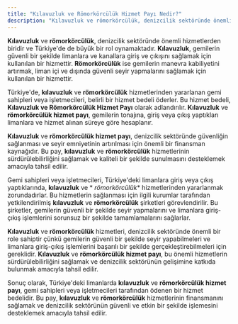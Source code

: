 ```yaml
---
title: "Kılavuzluk ve Römorkörcülük Hizmet Payı Nedir?"
description: "Kılavuzluk ve römorkörcülük, denizcilik sektöründe önemli hizmetlerden biridir ve Türkiye'de de büyük bir rol oynamaktadır"
---
```


**Kılavuzluk** ve **römorkörcülük**, denizcilik sektöründe önemli hizmetlerden biridir ve Türkiye'de de büyük bir rol
oynamaktadır. **Kılavuzluk**, gemilerin güvenli bir şekilde limanlara ve kanallara giriş ve çıkışını sağlamak için
kullanılan bir hizmettir. **Römorkörcülük** ise gemilerin manevra kabiliyetini artırmak, liman içi ve dışında güvenli
seyir yapmalarını sağlamak için kullanılan bir hizmettir.

Türkiye'de, **kılavuzluk** ve **römorkörcülük** hizmetlerinden yararlanan gemi sahipleri veya işletmecileri, belirli bir
hizmet bedeli öderler. Bu hizmet bedeli, **Kılavuzluk ve Römorkörcülük Hizmet Payı** olarak adlandırılır. **Kılavuzluk**
ve **römorkörcülük hizmet payı**, gemilerin tonajına, giriş veya çıkış yaptıkları limanlara ve hizmet alınan süreye göre
hesaplanır.

**Kılavuzluk** ve **römorkörcülük hizmet payı**, denizcilik sektöründe güvenliğin sağlanması ve seyir emniyetinin
artırılması için önemli bir finansman kaynağıdır. Bu pay, **kılavuzluk** ve **römorkörcülük** hizmetlerinin
sürdürülebilirliğini sağlamak ve kaliteli bir şekilde sunulmasını desteklemek amacıyla tahsil edilir.

Gemi sahipleri veya işletmecileri, Türkiye'deki limanlara giriş veya çıkış yaptıklarında, **kılavuzluk** ve *
*römorkörcülük** hizmetlerinden yararlanmak zorundadırlar. Bu hizmetlerin sağlanması için ilgili kurumlar tarafından
yetkilendirilmiş **kılavuzluk** ve **römorkörcülük** şirketleri görevlendirilir. Bu şirketler, gemilerin güvenli bir
şekilde seyir yapmalarını ve limanlara giriş-çıkış işlemlerini sorunsuz bir şekilde tamamlamalarını sağlarlar.

**Kılavuzluk** ve **römorkörcülük** hizmetleri, denizcilik sektöründe önemli bir role sahiptir çünkü gemilerin güvenli
bir şekilde seyir yapabilmeleri ve limanlara giriş-çıkış işlemlerini başarılı bir şekilde gerçekleştirebilmeleri için
gereklidir. **Kılavuzluk** ve **römorkörcülük hizmet payı**, bu önemli hizmetlerin sürdürülebilirliğini sağlamak ve
denizcilik sektörünün gelişimine katkıda bulunmak amacıyla tahsil edilir.

Sonuç olarak, Türkiye'deki limanlarda **kılavuzluk** ve **römorkörcülük hizmet payı**, gemi sahipleri veya işletmecileri
tarafından ödenen bir hizmet bedelidir. Bu pay, **kılavuzluk** ve **römorkörcülük** hizmetlerinin finansmanını sağlamak
ve denizcilik sektörünün güvenli ve etkin bir şekilde işlemesini desteklemek amacıyla tahsil edilir.
